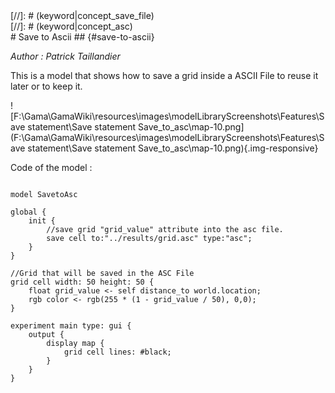 [//]: # (keyword|statement_save)
<div class='gama-keyword-style' id ='221_0_622_statement-save'></div>
[//]: # (keyword|concept_save_file)
<div class='gama-keyword-style' id ='221_1_95_concept-save-file'></div>
[//]: # (keyword|concept_asc)
<div class='gama-keyword-style' id ='221_2_8_concept-asc'></div>
# Save to Ascii ## {#save-to-ascii}


_Author : Patrick Taillandier_

This is a model that shows how to save a grid inside a ASCII File to reuse it later or to keep it.


![F:\Gama\GamaWiki\resources\images\modelLibraryScreenshots\Features\Save statement\Save statement Save_to_asc\map-10.png](F:\Gama\GamaWiki\resources\images\modelLibraryScreenshots\Features\Save statement\Save statement Save_to_asc\map-10.png){.img-responsive}

Code of the model : 

```

model SavetoAsc

global {
	init {	
		//save grid "grid_value" attribute into the asc file.
		save cell to:"../results/grid.asc" type:"asc";
	}
}

//Grid that will be saved in the ASC File
grid cell width: 50 height: 50 {
	float grid_value <- self distance_to world.location;
	rgb color <- rgb(255 * (1 - grid_value / 50), 0,0);
}

experiment main type: gui {
	output {
		display map {
			grid cell lines: #black;
		}
	}
}
```